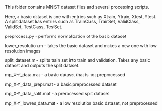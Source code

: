 This folder contains MNIST dataset files and several processing scripts.

Here, a basic dataset is one with entries such as Xtrain, Ytrain, Xtest, Ytest.
A split dataset has entries such as TrainClass, TrainSet, ValidClass, ValidSet,
TestClass, TestSet.

preprocess.py - performs normalization of the basic dataset

lower_resolution.m - takes the basic dataset and makes a new one with low
resolution images

split_dataset.m - splits train set into train and validation. Takes any basic 
dataset and outputs the split dataset.

mp_X-Y_data.mat - a basic dataset that is not preprocessed

mp_X-Y_data_prepr.mat - a basic preprocessed dataset 

mp_X-Y_data_split.mat - a prerocessed split dataset

mp_X-Y_lowres_data.mat - a low resolution basic dataset, not preprocessed
